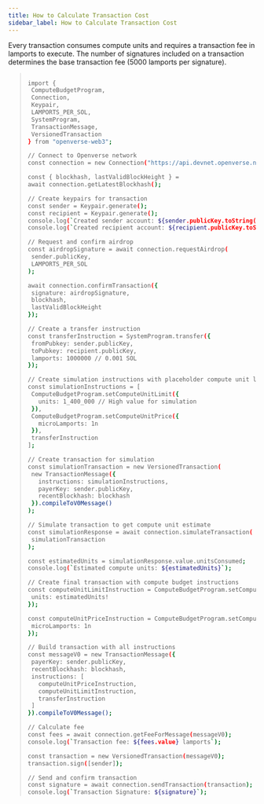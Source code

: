 ```yaml
---
title: How to Calculate Transaction Cost
sidebar_label: How to Calculate Transaction Cost
---
```


Every transaction consumes compute units and requires a transaction fee in lamports to execute. The number of signatures included on a transaction determines the base transaction fee (5000 lamports per signature).

> ```bash
>
>import {
>  ComputeBudgetProgram,
>  Connection,
>  Keypair,
>  LAMPORTS_PER_SOL,
>  SystemProgram,
>  TransactionMessage,
>  VersionedTransaction
>} from "openverse-web3";
>
>// Connect to Openverse network
>const connection = new Connection("https://api.devnet.openverse.network", "confirmed");
>
>const { blockhash, lastValidBlockHeight } =
> await connection.getLatestBlockhash();
>
>// Create keypairs for transaction
>const sender = Keypair.generate();
>const recipient = Keypair.generate();
>console.log(`Created sender account: ${sender.publicKey.toString()}`);
>console.log(`Created recipient account: ${recipient.publicKey.toString()}`);
>
>// Request and confirm airdrop
>const airdropSignature = await connection.requestAirdrop(
>  sender.publicKey,
>  LAMPORTS_PER_SOL
>);
>
>await connection.confirmTransaction({
>  signature: airdropSignature,
>  blockhash,
>  lastValidBlockHeight
>});
>
>// Create a transfer instruction
>const transferInstruction = SystemProgram.transfer({
>  fromPubkey: sender.publicKey,
>  toPubkey: recipient.publicKey,
>  lamports: 1000000 // 0.001 SOL
>});
>
>// Create simulation instructions with placeholder compute unit limit
>const simulationInstructions = [
>  ComputeBudgetProgram.setComputeUnitLimit({
>    units: 1_400_000 // High value for simulation
>  }),
>  ComputeBudgetProgram.setComputeUnitPrice({
>    microLamports: 1n
>  }),
>  transferInstruction
>];
>
>// Create transaction for simulation
>const simulationTransaction = new VersionedTransaction(
>  new TransactionMessage({
>    instructions: simulationInstructions,
>    payerKey: sender.publicKey,
>    recentBlockhash: blockhash
>  }).compileToV0Message()
>);
>
>// Simulate transaction to get compute unit estimate
>const simulationResponse = await connection.simulateTransaction(
>  simulationTransaction
>);
>
>const estimatedUnits = simulationResponse.value.unitsConsumed;
>console.log(`Estimated compute units: ${estimatedUnits}`);
>
>// Create final transaction with compute budget instructions
>const computeUnitLimitInstruction = ComputeBudgetProgram.setComputeUnitLimit({
>  units: estimatedUnits!
>});
>
>const computeUnitPriceInstruction = ComputeBudgetProgram.setComputeUnitPrice({
>  microLamports: 1n
>});
>
>// Build transaction with all instructions
>const messageV0 = new TransactionMessage({
>  payerKey: sender.publicKey,
>  recentBlockhash: blockhash,
>  instructions: [
>    computeUnitPriceInstruction,
>    computeUnitLimitInstruction,
>    transferInstruction
>  ]
>}).compileToV0Message();
>
>// Calculate fee
>const fees = await connection.getFeeForMessage(messageV0);
>console.log(`Transaction fee: ${fees.value} lamports`);
>
>const transaction = new VersionedTransaction(messageV0);
>transaction.sign([sender]);
>
>// Send and confirm transaction
>const signature = await connection.sendTransaction(transaction);
>console.log(`Transaction Signature: ${signature}`);
>```